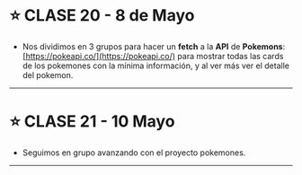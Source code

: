 # :star: CLASE 20 - 8 de Mayo

- Nos dividimos en 3 grupos para hacer un **fetch** a la **API** de **Pokemons**: [https://pokeapi.co/](https://pokeapi.co/) para mostrar todas las cards de los pokemones con la mínima información, y al ver más ver el detalle del pokemon.
 
---

# :star: CLASE 21 - 10 Mayo

- Seguimos en grupo avanzando con el proyecto pokemones.

---
